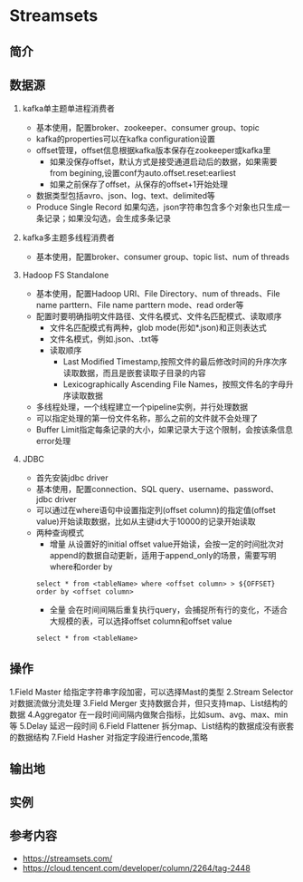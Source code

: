 # Streamsets

## 简介

## 数据源

1. kafka单主题单进程消费者
	- 基本使用，配置broker、zookeeper、consumer group、topic
	- kafka的properties可以在kafka configuration设置
	- offset管理，offset信息根据kafka版本保存在zookeeper或kafka里
		- 如果没保存offset，默认方式是接受通道启动后的数据，如果需要from begining,设置conf为auto.offset.reset:earliest
		- 如果之前保存了offset，从保存的offset+1开始处理
	- 数据类型包括avro、json、log、text、delimited等
	- Produce Single Record 如果勾选，json字符串包含多个对象也只生成一条记录；如果没勾选，会生成多条记录

2. kafka多主题多线程消费者
	- 基本使用，配置broker、consumer group、topic list、num of threads

3. Hadoop FS Standalone
	- 基本使用，配置Hadoop URI、File Directory、num of threads、File name parttern、File name parttern mode、read order等
	- 配置时要明确指明文件路径、文件名模式、文件名匹配模式、读取顺序
		- 文件名匹配模式有两种，glob mode(形如*.json)和正则表达式
		- 文件名模式，例如.json、.txt等
		- 读取顺序
			- Last Modified Timestamp,按照文件的最后修改时间的升序次序读取数据，而且是嵌套读取子目录的内容
			- Lexicographically Ascending File Names，按照文件名的字母升序读取数据
	- 多线程处理，一个线程建立一个pipeline实例，并行处理数据
	- 可以指定处理的第一份文件名称，那么之前的文件就不会处理了
	- Buffer Limit指定每条记录的大小，如果记录大于这个限制，会按该条信息error处理

4. JDBC
	- 首先安装jdbc driver
	- 基本使用，配置connection、SQL query、username、password、jdbc driver
	- 可以通过在where语句中设置指定列(offset column)的指定值(offset value)开始读取数据，比如从主键id大于10000的记录开始读取
	- 两种查询模式
		- 增量 从设置好的initial offset value开始读，会按一定的时间批次对append的数据自动更新，适用于append_only的场景，需要写明where和order by
		```
		select * from <tableName> where <offset column> > ${OFFSET} order by <offset column>
		```
		- 全量 会在时间间隔后重复执行query，会捕捉所有行的变化，不适合大规模的表，可以选择offset column和offset value
		```
		select * from <tableName>
		```

## 操作

1.Field Master 给指定字符串字段加密，可以选择Mast的类型
2.Stream Selector 对数据流做分流处理
3.Field Merger 支持数据合并，但只支持map、List结构的数据
4.Aggregator 在一段时间间隔内做聚合指标，比如sum、avg、max、min等
5.Delay 延迟一段时间
6.Field Flattener 拆分map、List结构的数据成没有嵌套的数据结构
7.Field Hasher 对指定字段进行encode,策略





## 输出地

## 实例

## 参考内容
- https://streamsets.com/
- https://cloud.tencent.com/developer/column/2264/tag-2448

